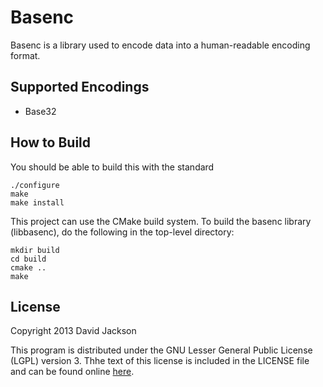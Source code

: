 Basenc
======

Basenc is a library used to encode data into a human-readable encoding format.

Supported Encodings
-------------------

- Base32

How to Build
------------

You should be able to build this with the standard

	./configure
	make
	make install

This project can use the CMake build system. To build the basenc library
(libbasenc), do the following in the top-level directory:

	mkdir build
	cd build
	cmake ..
	make

License
-------

Copyright 2013 David Jackson

This program is distributed under the GNU Lesser General Public License
(LGPL) version 3. Thhe text of this license is included in the LICENSE
file and can be found online
[here](https://www.gnu.org/licenses/lgpl-3.0-standalone.html).
